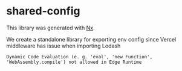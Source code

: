 # shared-config

This library was generated with [Nx](https://nx.dev).

We create a standalone library for exporting env config since Vercel middleware has issue when importing Lodash

`Dynamic Code Evaluation (e. g. 'eval', 'new Function', 'WebAssembly.compile') not allowed in Edge Runtime`
